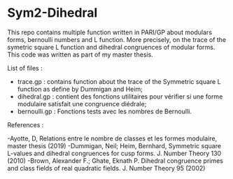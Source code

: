 # Sym2-Dihedral

This repo contains multiple function written in PARI/GP about modulars forms, bernoulli numbers and L function. More precisely, on the trace of the symetric square L function and dihedral congruences of modular forms. This code was written as part of my master thesis.

List of files :

* trace.gp : contains function about the trace of the Symmetric square L function as define by Dummigan and Heim;
* dihedral.gp : contient des fonctions utilitaires pour vérifier si une forme modulaire satisfait une congruence diédrale;
* bernoulli.gp : Fonctions tests avec les nombres de Bernoulli.

References :

-Ayotte, D, Relations entre le nombre de classes et les formes modulaire, master thesis (2019)
-Dummigan, Neil; Heim, Bernhard, Symmetric square L-values and dihedral congruences for cusp forms. J. Number Theory 130 (2010)
-Brown, Alexander F.; Ghate, Eknath P. Dihedral congruence primes and class fields of real quadratic fields. J. Number Theory 95 (2002)
